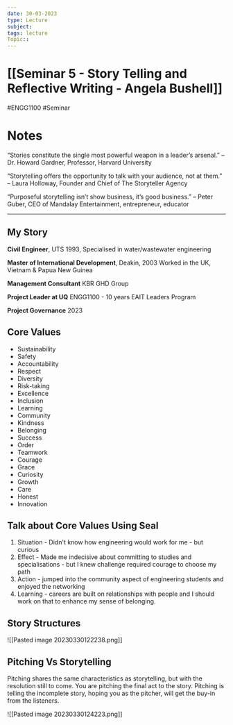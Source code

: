 ```yaml
---
date: 30-03-2023
type: Lecture
subject: 
tags: lecture
Topic:: 
---
```

# [[Seminar 5 - Story Telling and Reflective Writing - Angela Bushell]]
#ENGG1100 #Seminar 
# Notes

“Stories constitute the single most powerful weapon in a leader’s arsenal.” – Dr. Howard Gardner, Professor, Harvard University

“Storytelling offers the opportunity to talk with your audience, not at them.” – Laura Holloway, Founder and Chief of The Storyteller Agency

“Purposeful storytelling isn’t show business, it’s good business.” – Peter Guber, CEO of Mandalay Entertainment, entrepreneur, educator

 ---

## My Story

**Civil Engineer**, UTS 1993,
	Specialised in water/wastewater engineering

**Master of International Development**, Deakin, 2003
	Worked in the UK, Vietnam & Papua New Guinea

**Management Consultant**
	KBR
	GHD Group

**Project Leader at UQ**
	ENGG1100 - 10 years
	EAIT Leaders Program

**Project Governance**
	2023

## Core Values
- Sustainability
- Safety
- Accountability
- Respect
- Diversity
- Risk-taking
- Excellence
- Inclusion
- Learning
- Community
- Kindness
- Belonging
- Success
- Order
- Teamwork
- Courage
- Grace
- Curiosity
- Growth
- Care
- Honest
- Innovation


## Talk about Core Values Using Seal
1. Situation - Didn't know how engineering would work for me - but curious
2. Effect - Made me indecisive about committing to studies and specialisations - but I knew challenge required courage to choose my path
3. Action - jumped into the community aspect of engineering students and enjoyed the networking
4. Learning - careers are built on relationships with people and I should work on that to enhance my sense of belonging.

## Story Structures

![[Pasted image 20230330122238.png]]

## Pitching Vs Storytelling

Pitching shares the same characteristics  as storytelling, but with the resolution still to come. You are pitching the final act to the story. Pitching is telling the incomplete story, hoping you as the pitcher, will get the buy-in from the listeners.

![[Pasted image 20230330124223.png]]

